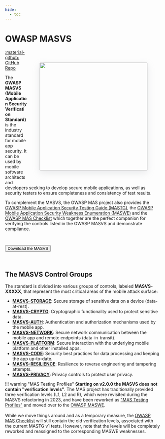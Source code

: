 ```yaml
---
hide:
  - toc
---
```


# OWASP MASVS

<img align="right" style="border-radius: 3px; margin: 3em; box-shadow: rgba(149, 157, 165, 0.2) 0px 8px 24px;" width="350px" src="../assets/masvs_cover.png">

<a href="https://github.com/OWASP/owasp-masvs/">:material-github: GitHub Repo</a>

The **OWASP MASVS (Mobile Application Security Verification Standard)** is the industry standard for mobile app security. It can be used by mobile software architects and developers seeking to develop secure mobile applications, as well as security testers to ensure completeness and consistency of test results.

To complement the MASVS, the OWASP MAS project also provides the [OWASP Mobile Application Security Testing Guide (MASTG)](../MASTG/index.md), the [OWASP Mobile Application Security Weakness Enumeration (MASWE)](../MASWE/index.md) and the [OWASP MAS Checklist](../checklists/index.md) which together are the perfect companion for verifying the controls listed in the OWASP MASVS and demonstrate compliance.

<br>

<button class="mas-button" onclick="window.location.href='https://github.com/OWASP/owasp-masvs/releases/latest/download/OWASP_MASVS.pdf';"> Download the MASVS</button>

<br>

## The MASVS Control Groups

The standard is divided into various groups of controls, labeled **MASVS-XXXXX**, that represent the most critical areas of the mobile attack surface:

- [**MASVS-STORAGE**](./05-MASVS-STORAGE.md): Secure storage of sensitive data on a device (data-at-rest).
- [**MASVS-CRYPTO**](./06-MASVS-CRYPTO.md): Cryptographic functionality used to protect sensitive data.
- [**MASVS-AUTH**](./07-MASVS-AUTH.md): Authentication and authorization mechanisms used by the mobile app.
- [**MASVS-NETWORK**](./08-MASVS-NETWORK.md): Secure network communication between the mobile app and remote endpoints (data-in-transit).
- [**MASVS-PLATFORM**](./09-MASVS-PLATFORM.md): Secure interaction with the underlying mobile platform and other installed apps.
- [**MASVS-CODE**](./10-MASVS-CODE.md): Security best practices for data processing and keeping the app up-to-date.
- [**MASVS-RESILIENCE**](./11-MASVS-RESILIENCE.md): Resilience to reverse engineering and tampering attempts.
- [**MASVS-PRIVACY**](./12-MASVS-PRIVACY.md): Privacy controls to protect user privacy.

!!! warning "MAS Testing Profiles"
    **Starting on v2.0.0 the MASVS does not contain "verification levels"**. The MAS project has traditionally provided three verification levels (L1, L2 and R), which were revisited during the MASVS refactoring in 2023, and have been reworked as ["MAS Testing Profiles"](https://docs.google.com/document/d/1paz7dxKXHzAC9MN7Mnln1JiZwBNyg7Gs364AJ6KudEs/edit?usp=sharing) and moved over to the [OWASP MASWE](../MASWE/index.md).
    <br><br>
    While we move things around and as a temporary measure, the [OWASP MAS Checklist](../checklists/index.md) will still contain the old verification levels, associated with the current MASTG v1 tests. However, note that the levels will be completely reworked and reassigned to the corresponding MASWE weaknesses.

<br><br>
